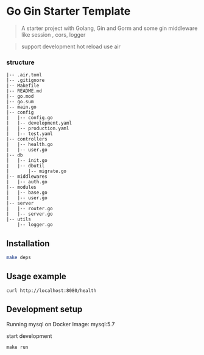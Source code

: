 # Go Gin Starter Template
> A starter project with Golang, Gin and Gorm and some gin middleware like session , cors, logger

> support development hot reload use air



### structure

```
|-- .air.toml
|-- .gitignore
|-- Makefile
|-- README.md
|-- go.mod
|-- go.sum
|-- main.go
|-- config
|   |-- config.go
|   |-- development.yaml
|   |-- production.yaml
|   |-- test.yaml
|-- controllers
|   |-- health.go
|   |-- user.go
|-- db
|   |-- init.go
|   |-- dbutil
|       |-- migrate.go
|-- middlewares
|   |-- auth.go
|-- modules
|   |-- base.go
|   |-- user.go
|-- server
|   |-- router.go
|   |-- server.go
|-- utils
    |-- logger.go

```

## Installation

```sh
make deps
```

## Usage example

`curl http://localhost:8080/health`

## Development setup

Running mysql on Docker Image: mysql:5.7

start development

`make run`



